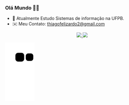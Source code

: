 ### Olá Mundo 👋😂


- 📖 Atualmente Estudo Sistemas de informação na UFPB.
- ✉️ Meu Contato: thiagofelizardo2@gmail.com

<div align="center">
  <a href="https://github.com/thiagofelizardu">
  <img height="130em" src="https://github-readme-stats.vercel.app/api?username=thiagofelizardu&show_icons=true&theme=dark&include_all_commits=true&count_private=true"/>
    
  <img height="130em" src="https://github-readme-stats.vercel.app/api/top-langs/?username=thiagofelizardu&layout=compact&langs_count=7&theme=dark"/>
</div>
  
  
 ![Snake animation](https://github.com/thiagofelizardu/thiagofelizardu/blob/output/github-contribution-grid-snake.svg)
  
 
